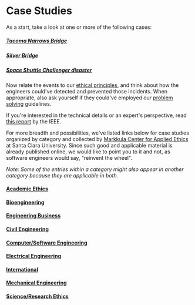 # Case Studies

As a start, take a look at one or more of the following cases:

##### [Tacoma Narrows Bridge](https://en.wikipedia.org/wiki/Tacoma_Narrows_Bridge)

##### [Silver Bridge](https://en.wikipedia.org/wiki/Silver_Bridge)

##### [Space Shuttle *Challenger* disaster](https://en.wikipedia.org/wiki/Space_Shuttle_Challenger_disaster)

Now relate the events to our [ethical principles](https://samwu101.github.io/engineering-ethics/ethical-principles), and think about how the engineers could've detected and prevented those incidents. When appropriate, also ask yourself if they could've employed our [problem solving](https://samwu101.github.io/engineering-ethics/problem-solving) guidelines.

If you're interested in the technical details or an expert's perspective, read [this report](http://www.ewh.ieee.org/soc/pes/switchgear/presentations/tp_files/2017-1_Thurs_Shiffbauer_Singer_Engineering_Ethics.pdf) by the IEEE.



For more breadth and possibilities, we've listed links below for case studies organized by category and collected by [Markkula Center for Applied Ethics](https://www.scu.edu/ethics/) at Santa Clara University. Since such good and applicable material is already published online, we would like to point you to it and not, as software engineers would say, "reinvent the wheel". 

*Note: Some of the entries within a category might also appear in another category because they are applicable in both.*

#### [Academic Ethics](https://www.scu.edu/ethics/focus-areas/more/engineering-ethics/engineering-ethics-cases/academic-ethics/)

#### [Bioengineering](https://www.scu.edu/ethics/focus-areas/more/engineering-ethics/engineering-ethics-cases/bioengineering-cases/)

#### [Engineering Business](https://www.scu.edu/ethics/focus-areas/more/engineering-ethics/engineering-ethics-cases/engineering-business-cases/)

#### [Civil Engineering](https://www.scu.edu/ethics/focus-areas/more/engineering-ethics/engineering-ethics-cases/civil-engineering-cases/)

#### [Computer/Software Engineering](https://www.scu.edu/ethics/focus-areas/more/engineering-ethics/engineering-ethics-cases/computer-engineering-cases/)

#### [Electrical Engineering](https://www.scu.edu/ethics/focus-areas/more/engineering-ethics/engineering-ethics-cases/electrical-engineering-cases/)

#### [International](https://www.scu.edu/ethics/focus-areas/more/engineering-ethics/engineering-ethics-cases/international-cases/)

#### [Mechanical Engineering](https://www.scu.edu/ethics/focus-areas/more/engineering-ethics/engineering-ethics-cases/mechanical-engineering-cases/)

#### [Science/Research Ethics](https://www.scu.edu/ethics/focus-areas/more/engineering-ethics/engineering-ethics-cases/research-cases/)

